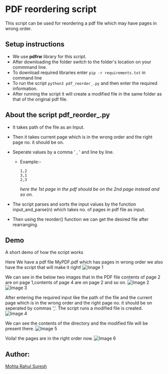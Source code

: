 # PDF reordering script

This script can be used for reordering a pdf file which may have pages in wrong order.

## Setup instructions

- We use **pdfrw** library for this script. 
- After downloading the folder switch to the folder's location on your commmand line.
- To download required libraries enter `pip -r requirements.txt` in command line
- To run the script `python3 pdf_reorder_.py` and then enter the required information.
- After running the script it will create a modified file in the same folder as that of the original pdf file.

## About the script pdf_reorder_.py

* It takes path of the file as an Input.
* Then it takes current page which is in the wrong order and the right page no. it should be on.
* Seperate values by a comma ' , ' and line by line.
  * Example:-  
  
	`1,2`  
	`3,1`  
	`2,3`
     	
      *here the 1st page in the pdf should be on the 2nd page instead and so on.*

* The script parses and sorts the input values by the function input_and_parse(n) 
  which takes no. of pages in pdf file as input.
* Then using the reorder() function we can get the desired file after rearranging.

## Demo 
A short demo of how the script works

Here We have a pdf file MyPDF.pdf which has pages in wrong order we also have the script that will make it right!
![Image 1](https://imgur.com/sTMG9KD)

We can see in the below two images that in the PDF file contents of page 2 are on page 1,contents of page 4 are on page 2 and so on.
![Image 2](https://imgur.com/QBf5Jv5)
![Image 3](https://imgur.com/GKfUD5r)

After entering the required input like the path of the file and the current page which is in the wrong order and the right page no. it should be on seperated by commas ','.
The script runs a modified file is created.
![Image 4](https://imgur.com/ivBZvko)

We can see the contents of the directory and the modified file will be present there.
![Image 5](https://imgur.com/7EyVNuE)

Voila! the pages are in the right order now.
![Image 6](https://imgur.com/ROVMocW)

## Author:

[Mohta Rahul Suresh](https://github.com/Rahul555-droid/)
